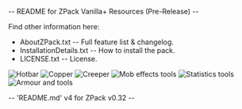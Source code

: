 -- README for ZPack Vanilla+ Resources (Pre-Release) --


Find other information here:
- AboutZPack.txt -- Full feature list & changelog.
- InstallationDetails.txt -- How to install the pack.
- LICENSE.txt -- License.



![Hotbar](https://raw.githubusercontent.com/ZwhatMC/readme.images/master/ZPack-Resources/hotbar.png)
![Copper](https://raw.githubusercontent.com/ZwhatMC/readme.images/master/ZPack-Resources/copper.png)
![Creeper](https://raw.githubusercontent.com/ZwhatMC/readme.images/master/ZPack-Resources/creeper.png)
![Mob effects tools](https://raw.githubusercontent.com/ZwhatMC/readme.images/master/ZPack-Resources/netherite1.png)
![Statistics tools](https://raw.githubusercontent.com/ZwhatMC/readme.images/master/ZPack-Resources/netherite2.png)
![Armour and tools](https://raw.githubusercontent.com/ZwhatMC/readme.images/master/ZPack-Resources/armourAndTools.png)


-- 'README.md' v4 for ZPack v0.32 --
